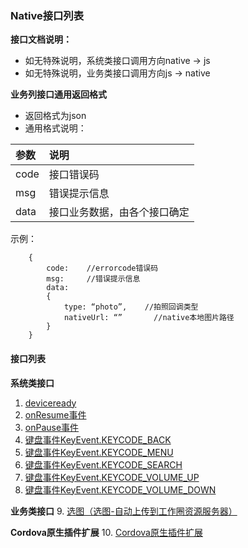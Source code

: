 ### Native接口列表
**接口文档说明：**
+ 如无特殊说明，系统类接口调用方向native -> js
+ 如无特殊说明，业务类接口调用方向js -> native

**业务列接口通用返回格式**
+ 返回格式为json
+ 通用格式说明：

|参数|说明|
|:-------------|:-------------|
|code|接口错误码|
|msg|错误提示信息|
|data|接口业务数据，由各个接口确定|
示例：
```
    {
        code:    //errorcode错误码
        msg:     //错误提示信息
        data:
        {
            type: “photo”,    //拍照回调类型
            nativeUrl: “”       //native本地图片路径
        }
    }
```
    
    
#### 接口列表

**系统类接口**
1. [deviceready](./native/systemEvent.md)
2. [onResume事件](./native/systemEvent.md)
3. [onPause事件](./native/systemEvent.md)
4. [键盘事件KeyEvent.KEYCODE_BACK](./native/systemEvent.md)
5. [键盘事件KeyEvent.KEYCODE_MENU](./native/systemEvent.md)
6. [键盘事件KeyEvent.KEYCODE_SEARCH](./native/systemEvent.md)
7. [键盘事件KeyEvent.KEYCODE_VOLUME_UP](./native/systemEvent.md)
8. [键盘事件KeyEvent.KEYCODE_VOLUME_DOWN](./native/systemEvent.md)

**业务类接口**
9. [选图（选图-自动上传到工作圈资源服务器）](./native/interfaces/album.md)

**Cordova原生插件扩展**
10. [Cordova原生插件扩展](./native/cordovaOrigin.md)
